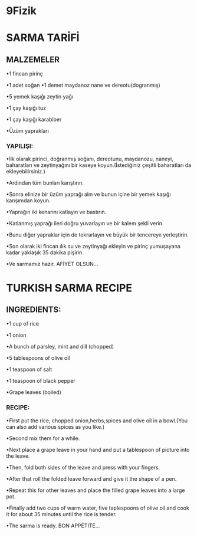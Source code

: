# 9Fizik
# SARMA TARİFİ
## MALZEMELER

•1 fincan pirinç

•1 adet soğan
•1 demet maydanoz nane ve dereotu(dogranmış)

•5 yemek kaşığı zeytin yağı

•1 çay kaşığı tuz

•1 çay kaşığı karabiber

•Üzüm yaprakları

### YAPILIŞI:

•İlk olarak pirinci, doğranmış soğanı, dereotunu, maydanozu, naneyi, baharatları ve zeytinyağını bir kaseye koyun.(İstediğiniz çeşitli baharatları da ekleyebilirsiniz.)

•Ardından tüm bunları karıştırın.

•Sonra elinize bir üzüm yaprağı alın ve bunun içine bir yemek kaşığı karışımdan koyun.

•Yaprağın iki kenarını katlayın ve bastırın.

•Katlanmış yaprağı ileri doğru yuvarlayın ve bir kalem şekli verin.

•Bunu diğer yapraklar için de tekrarlayın ve büyük bir tencereye yerleştirin. 

•Son olarak iki fincan ılık su ve zeytinyağı ekleyin ve pirinç yumuşayana kadar yaklaşık 35 dakika pişirin.

•Ve sarmamız hazır. AFİYET OLSUN...

# TURKISH SARMA RECIPE
## INGREDIENTS:


•1 cup of rice

•1 onion

•A bunch of parsley, mint and dill (chopped)


•5 tablespoons of olive oil


•1 teaspoon of salt

•1 teaspoon of black pepper

•Grape leaves (boiled)
 
### RECIPE:

•First put the rice, chopped onion,herbs,spices and olive oil in a bowl.(You can also add various spices as you like.)

•Second mix them for a while.

•Next place a grape leave in your hand and put a tablespoon of picture into the leave.

•Then, fold both sides of the leave and press with your fingers.

•After that roll the folded leave forward and give it the shape of a pen.

•Repeat this for other leaves and place the filled grape leaves into a large pot.

•Finally add two cups of warm water, five taplespoons of olive oil and cook it for about 35 minutes until the rice is tender.

•The sarma is ready. BON APPÉTITE...
